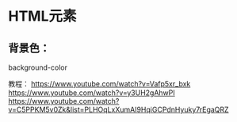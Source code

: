 
# HTML元素
## 背景色：
background-color





教程：
https://www.youtube.com/watch?v=Vafp5xr_bxk
https://www.youtube.com/watch?v=y3UH2gAhwPI
https://www.youtube.com/watch?v=C5PPKM5v0Zk&list=PLHOqLxXumAI9HqiGCPdnHyuky7rEgaQRZ


